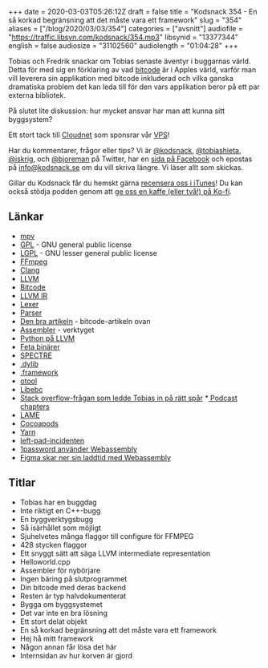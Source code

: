 +++
date = 2020-03-03T05:26:12Z
draft = false
title = "Kodsnack 354 - En så korkad begränsning att det måste vara ett framework"
slug = "354"
aliases = ["/blog/2020/03/03/354"]
categories = ["avsnitt"]
audiofile = "https://traffic.libsyn.com/kodsnack/354.mp3"
libsynid = "13377344"
english = false
audiosize = "31102560"
audiolength = "01:04:28"
+++

Tobias och Fredrik snackar om Tobias senaste äventyr i buggarnas värld. Detta för med sig en förklaring av vad [bitcode](https://lowlevelbits.org/bitcode-demystified/) är i Apples värld, varför man vill leverera sin applikation med bitcode inkluderad och vilka ganska dramatiska problem det kan leda till för den vars applikation beror på ett par externa bibliotek.

På slutet lite diskussion: hur mycket ansvar har man att kunna sitt byggsystem?

Ett stort tack till [Cloudnet](http://www.cloudnet.se) som sponsrar vår [VPS](http://en.wikipedia.org/wiki/Virtual_private_server)!

Har du kommentarer, frågor eller tips? Vi är [@kodsnack](https://www.twitter.com/kodsnack), [@tobiashieta](https://www.twitter.com/tobiashieta), [@iskrig](https://www.twitter.com/iskrig), och [@bjoreman](https://www.twitter.com/bjoreman) på Twitter, har en [sida på Facebook](https://www.facebook.com/kodsnack) och epostas på [info@kodsnack.se](mailto:info@kodsnack.se) om du vill skriva längre. Vi läser allt som skickas.

Gillar du Kodsnack får du hemskt gärna [recensera oss i iTunes](http://itunes.apple.com/se/podcast/kodsnack/id561631498?l=en)! Du kan också stödja podden genom att <a href="https://ko-fi.com/kodsnack" rel="payment">ge oss en kaffe (eller två!) på Ko-fi</a>.

## Länkar ##
* [mpv](https://en.wikipedia.org/wiki/Mpv_%28media_player%29)
* [GPL](https://en.wikipedia.org/wiki/GNU_General_Public_License) - GNU general public license
* [LGPL](https://en.wikipedia.org/wiki/GNU_Lesser_General_Public_License) - GNU lesser general public license
* [FFmpeg](https://en.wikipedia.org/wiki/FFmpeg)
* [Clang](https://en.wikipedia.org/wiki/Clang)
* [LLVM](https://en.wikipedia.org/wiki/LLVM)
* [Bitcode](https://lowlevelbits.org/bitcode-demystified/)
* [LLVM IR](https://en.wikipedia.org/wiki/LLVM#Intermediate_representation)
* [Lexer](https://dev.to/cad97/what-is-a-lexer-anyway-4kdo)
* [Parser](https://en.wikipedia.org/wiki/Parsing)
* [Den bra artikeln](https://lowlevelbits.org/bitcode-demystified/) - bitcode-artikeln ovan
* [Assembler](https://en.wikipedia.org/wiki/Assembly_language#Assembler) - verktyget
* [Python på LLVM](http://numba.pydata.org/)
* [Feta binärer](https://en.wikipedia.org/wiki/Fat_binary)
* [SPECTRE](https://en.wikipedia.org/wiki/SPECTRE)
* [.dylib](https://en.wikipedia.org/wiki/Library_%28computing%29#macOS)
* [.framework](https://developer.apple.com/library/archive/documentation/MacOSX/Conceptual/BPFrameworks/Concepts/FrameworkAnatomy.html)
* [otool](https://www.manpagez.com/man/1/otool/)
* [Libebc](https://github.com/Guardsquare/LibEBC)
* [Stack overflow-frågan som ledde Tobias in på rätt spår](https://stackoverflow.com/questions/41119198/recompilation-with-bitcode-changes-lc-id-dylib)
*[ Podcast chapters](https://chaptersapp.com/)
* [LAME](https://lame.sourceforge.io/)
* [Cocoapods](https://cocoapods.org/)
* [Yarn](https://yarnpkg.com/)
* [left-pad-incidenten](https://www.theregister.co.uk/2016/03/23/npm_left_pad_chaos/)
* [1password använder Webassembly](https://blog.1password.com/1password-x-may-2019-update/)
* [Figma skar ner sin laddtid med Webassembly](https://www.figma.com/blog/webassembly-cut-figmas-load-time-by-3x/)

## Titlar ##
* Tobias har en buggdag
* Inte riktigt en C++-bugg
* En byggverktygsbugg
* Så isärhållet som möjligt
* Sjuhelvetes många flaggor till configure för FFMPEG
* 428 stycken flaggor
* Ett snyggt sätt att säga LLVM intermediate representation
* Helloworld.cpp
* Assembler för nybörjare
* Ingen bäring på slutprogrammet
* Din bitcode med deras backend
* Resten är typ halvdokumenterat
* Bygga om byggsystemet
* Det var inte en bra lösning
* Ett stort delat objekt
* En så korkad begränsning att det måste vara ett framework
* Hej hå mitt framework
* Någon annan får lösa det här
* Internsidan av hur korven är gjord
